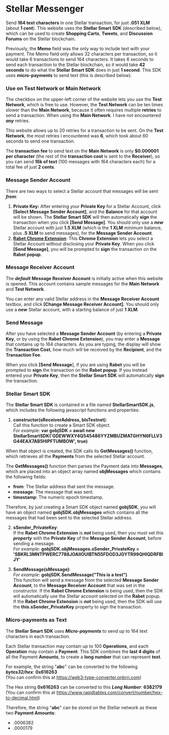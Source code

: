 # Stellar Messenger
Send **164 text characters** in one Stellar transaction, for just **.051 XLM** (about **1 cent**). This website uses the **Stellar Smart SDK** (described below), which can be used to create **Shopping Carts**, **Tweets**, and **Discussion Forums** on the Stellar blockchain.

Previously, the **Memo** field was the only way to include text with your payment. The Memo field only allows 32 characters per transaction, so it would take 6 transactions to send 164 characters. It takes 6 seconds to send each transaction to the Stellar blockchain, so it would take **42 seconds** to do what the **Stellar Smart SDK** does in just **1 second**. This SDK uses **micro-payments** to send text (this is described below).

### Use on Test Network or Main Network
The checkbox on the upper-left corner of the website lets you use the **Test Network**, which is free to use. However, the **Test Network** can be ten times slower than the **Main Network**, because it often requires multiple **retries** to send a transaction. When using the **Main Network**. I have not encountered ***any*** retries. 

This website allows up to 20 retries for a transaction to be sent. On the **Test Network**, the most retries I encountered was **6**, which took about 60 seconds to send one transaction.

The **transaction fee** to send text on the **Main Network** is only **$0.000001 per character** (the rest of the **transaction cost** is sent to the **Receiver**), so you can send **16k of text** (100 messages with 164 characters each) for a total fee of just **2 cents**.

### Message Sender Account
There are two ways to select a Stellar account that messages will be sent ***from***:
1. **Private Key:** After entering your **Private Key** for a Stellar Account, click **[Select Message Sender Account]**, and the **Balance** for that account will be shown. 
The **Stellar Smart SDK** will then automatically **sign** the transaction when you click **[Send Message]**.
You should only use a ***new*** Stellar account with just **1.5 XLM** (which is the **1 XLM** minimum balance, plus **.5 XLM** to send messages), for the **Message Sender Account**.
2. [**Rabet Chrome Extension**](https://chrome.google.com/webstore/detail/rabet/hgmoaheomcjnaheggkfafnjilfcefbmo): This **Chrome Extension** lets you select a Stellar Account without disclosing your **Private Key**. When you click **[Send Message]**, you will be prompted to **sign** the transaction on the **Rabet popup**.

### Message Receiver Account
The ***default*** **Message Receiver Account** is initially active when this website is opened. This account contains sample messages for the **Main Network** and **Test Network**.

You can enter any valid Stellar address in the **Message Receiver Account** textbox, and click **[Change Message Receiver Account]**. You should only use a ***new*** Stellar account, with a starting balance of just **1 XLM**.

### Send Message
After you have selected a **Message Sender Account** (by entering a **Private Key**, or by using the **Rabet Chrome Extension**), you may enter a **Message** that contains up to 164 characters. As you are typing, the display will show the **Transaction Cost**, how much will be received by the **Recipient**, and the **Transaction Fee**.

When you click **[Send Message**], if you are using **Rabet** you will be prompted to **sign** the transaction on the **Rabet popup**. If you instead entered your **Private Key**, then the **Stellar Smart SDK** will automatically **sign** the transaction.

### Stellar Smart SDK
The **Stellar Smart SDK** is contained in a file named **StellarSmartSDK.js**, which includes the following javascript functions and properties:

1. **constructor(sReceiverAddress, bIsTestnet)**:<br> 
Call this function to create a Smart SDK object.<br>
*For example:* **var gobjSDK = await new StellarSmartSDK('GDEWWXY4Q545486YYZMBUZMATGHYN6FLLV3G44EAX7AB5HIPFTUMBOW', true)**

When that object is created, the SDK calls its **GetMessages()** function, which retrieves all the **Payments** from the selected Stellar account.

The **GetMessages()** function then parses the Payment data into **Messages**, which are placed into an object array named **objMessages** which contains the following fields:
  * **from**: The Stellar address that sent the message.
  * **message**: The message that was sent.
  * **timestamp**: The numeric epoch timestamp.
  
Therefore, by just creating a Smart SDK object named **gobjSDK**, you will have an object named **gobjSDK.objMessages** which 
contains all the messages that had been sent to the selected Stellar address.

2. **sSender_PrivateKey**:<br>
If the **Rabet Chrome Extension** is ***not*** being used, then you must set this ***property*** with the **Private Key** of the **Message Sender Account**,
before sending a message.<br>
*For example:* **gobjSDK.objMessages.sSender_PrivateKey = 'SBKRL3MNTPWERC7788JOAIIOUIBTN55FDOD3JGYTR99QHIQDRFBIJY'**

3. **SendMessage(sMessage)**:<br>
*For example:* **gobjSDK.SendMessage("This is a test")**<br>
This function will send a message from the selected **Message Sender Account**, 
to the **Message Receiver Account** that was set in the constructor.
If the **Rabet Chrome Extension** is being used, then the SDK will automatically use the Stellar account selected on the **Rabet** popup.
If the **Rabet Chrome Extension** is ***not*** being used, then the SDK will use the **this.sSender_PrivateKey** property to sign the transaction.

### Micro-payments as Text

The **Stellar Smart SDK** uses ***Micro-payments*** to send up to 164 text characters in each transaction.

Each Stellar transaction may contain up to 100 **Operations**, and each **Operation** may contain a **Payment**. 
This SDK combines the **last 4 digits** of all the Payment **Amounts**, to create a **long number** that can represent **text**.

For example, the string "**abc**" can be converted to the following ***bytes32/hex***: **0x616263**<br>
(You can confirm this at https://web3-type-converter.onbrn.com)

The Hex string **0x616263** can be converted to this ***Long Number***: **6382179**<br>
(You can confirm this at https://www.rapidtables.com/convert/number/hex-to-decimal.html)

Therefore, the string "**abc**" can be stored on the Stellar network as these two **Payment Amounts**:
* .0006382
* .0000179


